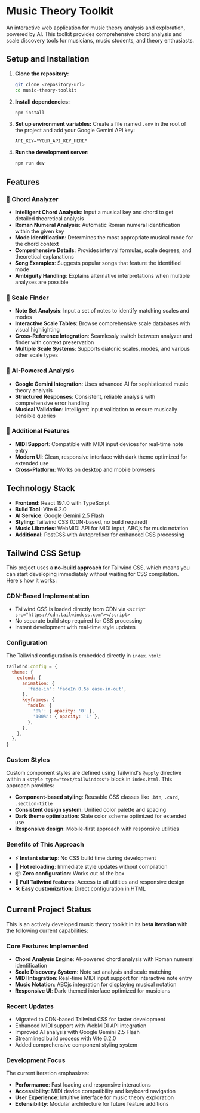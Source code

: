 # Music Theory Toolkit

An interactive web application for music theory analysis and exploration, powered by AI. This toolkit provides comprehensive chord analysis and scale discovery tools for musicians, music students, and theory enthusiasts.

## Setup and Installation

1.  **Clone the repository:**
    ```bash
    git clone <repository-url>
    cd music-theory-toolkit
    ```

2.  **Install dependencies:**
    ```bash
    npm install
    ```

3.  **Set up environment variables:**
    Create a file named `.env` in the root of the project and add your Google Gemini API key:
    ```
    API_KEY="YOUR_API_KEY_HERE"
    ```

4.  **Run the development server:**
    ```bash
    npm run dev
    ```

## Features

### 🎵 Chord Analyzer
- **Intelligent Chord Analysis**: Input a musical key and chord to get detailed theoretical analysis
- **Roman Numeral Analysis**: Automatic Roman numeral identification within the given key
- **Mode Identification**: Determines the most appropriate musical mode for the chord context
- **Comprehensive Details**: Provides interval formulas, scale degrees, and theoretical explanations
- **Song Examples**: Suggests popular songs that feature the identified mode
- **Ambiguity Handling**: Explains alternative interpretations when multiple analyses are possible

### 🎼 Scale Finder
- **Note Set Analysis**: Input a set of notes to identify matching scales and modes
- **Interactive Scale Tables**: Browse comprehensive scale databases with visual highlighting
- **Cross-Reference Integration**: Seamlessly switch between analyzer and finder with context preservation
- **Multiple Scale Systems**: Supports diatonic scales, modes, and various other scale types

### 🤖 AI-Powered Analysis
- **Google Gemini Integration**: Uses advanced AI for sophisticated music theory analysis
- **Structured Responses**: Consistent, reliable analysis with comprehensive error handling
- **Musical Validation**: Intelligent input validation to ensure musically sensible queries

### 🎹 Additional Features
- **MIDI Support**: Compatible with MIDI input devices for real-time note entry
- **Modern UI**: Clean, responsive interface with dark theme optimized for extended use
- **Cross-Platform**: Works on desktop and mobile browsers

## Technology Stack

- **Frontend**: React 19.1.0 with TypeScript
- **Build Tool**: Vite 6.2.0
- **AI Service**: Google Gemini 2.5 Flash
- **Styling**: Tailwind CSS (CDN-based, no build required)
- **Music Libraries**: WebMIDI API for MIDI input, ABCjs for music notation
- **Additional**: PostCSS with Autoprefixer for enhanced CSS processing

## Tailwind CSS Setup

This project uses a **no-build approach** for Tailwind CSS, which means you can start developing immediately without waiting for CSS compilation. Here's how it works:

### CDN-Based Implementation
- Tailwind CSS is loaded directly from CDN via `<script src="https://cdn.tailwindcss.com"></script>`
- No separate build step required for CSS processing
- Instant development with real-time style updates

### Configuration
The Tailwind configuration is embedded directly in `index.html`:
```javascript
tailwind.config = {
  theme: {
    extend: {
      animation: {
        'fade-in': 'fadeIn 0.5s ease-in-out',
      },
      keyframes: {
        fadeIn: {
          '0%': { opacity: '0' },
          '100%': { opacity: '1' },
        },
      },
    },
  },
}
```

### Custom Styles
Custom component styles are defined using Tailwind's `@apply` directive within a `<style type="text/tailwindcss">` block in `index.html`. This approach provides:
- **Component-based styling**: Reusable CSS classes like `.btn`, `.card`, `.section-title`
- **Consistent design system**: Unified color palette and spacing
- **Dark theme optimization**: Slate color scheme optimized for extended use
- **Responsive design**: Mobile-first approach with responsive utilities

### Benefits of This Approach
- ⚡ **Instant startup**: No CSS build time during development
- 🔄 **Hot reloading**: Immediate style updates without compilation
- 📦 **Zero configuration**: Works out of the box
- 🎨 **Full Tailwind features**: Access to all utilities and responsive design
- 🛠️ **Easy customization**: Direct configuration in HTML

## Current Project Status

This is an actively developed music theory toolkit in its **beta iteration** with the following current capabilities:

### Core Features Implemented
- **Chord Analysis Engine**: AI-powered chord analysis with Roman numeral identification
- **Scale Discovery System**: Note set analysis and scale matching
- **MIDI Integration**: Real-time MIDI input support for interactive note entry
- **Music Notation**: ABCjs integration for displaying musical notation
- **Responsive UI**: Dark-themed interface optimized for musicians

### Recent Updates
- Migrated to CDN-based Tailwind CSS for faster development
- Enhanced MIDI support with WebMIDI API integration
- Improved AI analysis with Google Gemini 2.5 Flash
- Streamlined build process with Vite 6.2.0
- Added comprehensive component styling system

### Development Focus
The current iteration emphasizes:
- **Performance**: Fast loading and responsive interactions
- **Accessibility**: MIDI device compatibility and keyboard navigation
- **User Experience**: Intuitive interface for music theory exploration
- **Extensibility**: Modular architecture for future feature additions
